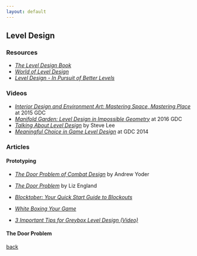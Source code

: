 ```yaml
---
layout: default
---
```


## Level Design

### Resources

* _[The Level Design Book](https://book.leveldesignbook.com/)_
* _[World of Level Design](https://www.worldofleveldesign.com/)_
* _[Level Design - In Pursuit of Better Levels](https://docs.google.com/document/d/1fAlf2MwEFTwePwzbP3try1H0aYa9kpVBHPBkyIq-caY/edit)_

### Videos

* _[Interior Design and Environment Art: Mastering Space, Mastering Place](https://www.youtube.com/watch?v=WWXsmnlmADc)_ at 2015 GDC
* _[Manifold Garden: Level Design in Impossible Geometry](https://www.youtube.com/watch?v=ed2zmmcEryw)_ at 2016 GDC
* _[Talking About Level Design](https://www.youtube.com/playlist?list=PLbBhMQ8qnVWPV2XqMt3m57zQKXp-V2jS9)_ by Steve Lee
* _[Meaningful Choice in Game Level Design](https://www.youtube.com/watch?v=BEF4GVNzkUw)_ at GDC 2014

### Articles

#### Prototyping

* _[The Door Problem of Combat Design](https://andrewyoderdesign.blog/2019/08/04/the-door-problem-of-combat-design/)_ by Andrew Yoder
* _[The Door Problem](https://lizengland.com/blog/2014/04/the-door-problem/)_ by Liz England

* _[Blocktober: Your Quick Start Guide to Blockouts](https://www.worldofleveldesign.com/categories/level_design_tutorials/guide-to-blocktober.php)_
* _[White Boxing Your Game](https://www.gamasutra.com/blogs/SaraCasen/20160713/276970/White_Boxing_Your_Game.php)_
* _[3 Important Tips for Greybox Level Design (Video)](https://www.youtube.com/watch?v=4wziE0AYCoo)_

#### The Door Problem

[back](../)